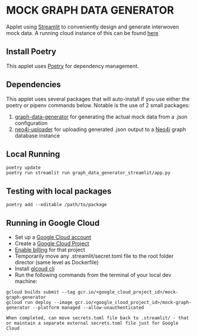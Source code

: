 # MOCK GRAPH DATA GENERATOR

Applet using [Streamlit](https://streamlit.io) to conveniently design and generate interwoven mock data. A running cloud instance of this can be found [here](https://dev.neo4j.com/mock-graph-data-generator)

## Install Poetry

This applet uses [Poetry](https://python-poetry.org) for dependency management.

## Dependencies

This applet uses several packages that will auto-install if you use either the poetry or pipenv commands below. Notable is the use of 2 small packages:

1. [graph-data-generator](https://pypi.org/project/graph-data-generator/) for generating the actual mock data from a .json configuration
2. [neo4j-uploader](https://pypi.org/project/neo4j-uploader/) for uploading generated .json output to a [Neo4j](https://neo4j.com/developer/) graph database instance

## Local Running

```
poetry update
poetry run streamlit run graph_data_generator_streamlit/app.py
```

## Testing with local packages

`poetry add --editable /path/to/package`

## Running in Google Cloud

- Set up a [Google Cloud account](https://cloud.google.com)
- Create a [Google Cloud Project](https://developers.google.com/workspace/guides/create-project)
- [Enable billing](https://cloud.google.com/billing/docs/how-to/modify-project) for that project
- Temporarily move any .streamlit/secret.toml file to the root folder director (same level as Dockerfile)
- Install [glcoud cli](https://cloud.google.com/sdk/docs/install)
- Run the following commands from the terminal of your local dev machine:

```
gcloud builds submit --tag gcr.io/<google_cloud_project_id>/mock-graph-generator
gcloud run deploy --image gcr.io/<google_cloud_project_id>/mock-graph-generator --platform managed --allow-unauthenticated

When completed, can move secrets.toml file back to .streamlit/ - that or maintain a separate external secrets.toml file just for Google Cloud
```
